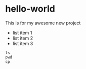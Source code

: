 # hello-world

This is for my awesome new project

* list item 1
* list item 2
* list item 3

~~~
ls
pwd
cp
~~~
